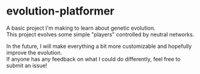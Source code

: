 # evolution-platformer

A basic project I'm making to learn about genetic evolution.  
This project evolves some simple "players" controlled by neutral networks.
  
In the future, I will make everything a bit more customizable and hopefully improve the evolution.  
If anyone has any feedback on what I could do differently, feel free to submit an issue!
